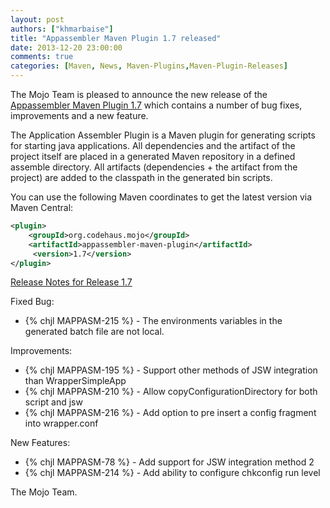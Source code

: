 ```yaml
---
layout: post
authors: ["khmarbaise"]
title: "Appassembler Maven Plugin 1.7 released"
date: 2013-12-20 23:00:00
comments: true
categories: [Maven, News, Maven-Plugins,Maven-Plugin-Releases]
---
```

The Mojo Team is pleased to announce the new release 
of the [Appassembler Maven Plugin 1.7](http://mojo.codehaus.org/appassembler/appassembler-maven-plugin/)
which contains a number of bug fixes, improvements and a new feature.

The Application Assembler Plugin is a Maven plugin for generating
scripts for starting java applications.
All dependencies and the artifact of the project itself are placed in
a generated Maven repository in a defined assemble directory.
All artifacts (dependencies + the artifact from the project) are added
to the classpath in the generated bin scripts.


You can use the following Maven coordinates to get the latest version via Maven Central:

``` xml
<plugin>
    <groupId>org.codehaus.mojo</groupId>
    <artifactId>appassembler-maven-plugin</artifactId>
     <version>1.7</version>
</plugin>
```

<!-- more -->

[Release Notes for Release 1.7](http://jira.codehaus.org/secure/ReleaseNote.jspa?projectId=11780&version=19642)

Fixed Bug:

 * {% chjl MAPPASM-215 %} - The environments variables in the generated batch file are not local.

Improvements:

 * {% chjl MAPPASM-195 %} - Support other methods of JSW integration than WrapperSimpleApp
 * {% chjl MAPPASM-210 %} - Allow copyConfigurationDirectory for both script and jsw
 * {% chjl MAPPASM-216 %} - Add option to pre insert a config fragment into wrapper.conf

New Features:

 * {% chjl MAPPASM-78 %} - Add support for JSW integration method 2
 * {% chjl MAPPASM-214 %} - Add ability to configure chkconfig run level

The Mojo Team.
